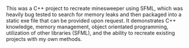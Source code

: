 This was a C++ project to recreate minesweeper using SFML, which was heavily bug tested to search for memory leaks and then packaged into a static exe file that can be
provided upon request. It demonstrates C++ knowledge, memory management, object orientated programming, utilization of other libraries (SFML), and the ability to recreate
existing projects with my own methods.
